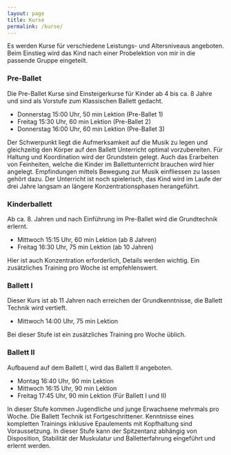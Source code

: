 ```yaml
---
layout: page
title: Kurse
permalink: /kurse/
---
```


Es werden Kurse für verschiedene Leistungs- und Altersniveaus angeboten. Beim Einstieg wird das Kind nach einer Probelektion von mir in die passende Gruppe eingeteilt.

### Pre-Ballet

Die Pre-Ballet Kurse sind Einsteigerkurse für Kinder ab 4 bis ca. 8 Jahre und sind als Vorstufe zum Klassischen Ballett gedacht.

* Donnerstag 15:00 Uhr, 50 min Lektion (Pre-Ballet 1)
* Freitag 15:30 Uhr, 60 min Lektion (Pre-Ballet 2)
* Donnerstag 16:00 Uhr, 60 min Lektion (Pre-Ballet 3)

Der Schwerpunkt liegt die Aufmerksamkeit auf die Musik zu legen und gleichzeitig den Körper auf den Ballett Unterricht optimal vorzubereiten. Für Haltung und Koordination wird der Grundstein gelegt. Auch das Erarbeiten von Feinheiten, welche die Kinder im Ballettunterricht brauchen wird hier angelegt. Empfindungen mittels Bewegung zur Musik einfliessen zu lassen gehört dazu.
Der Unterricht ist noch spielerisch, das Kind wird im Laufe der drei Jahre langsam an längere Konzentrationsphasen herangeführt.

### Kinderballett

Ab ca. 8. Jahren und nach Einführung im Pre-Ballet wird die Grundtechnik erlernt.

* Mittwoch 15:15 Uhr, 60 min Lektion (ab 8 Jahren)
* Freitag 16:30 Uhr, 75 min Lektion (ab 10 Jahren)

Hier ist auch Konzentration erforderlich, Details werden wichtig. Ein zusätzliches Training pro Woche ist empfehlenswert.

### Ballett I

Dieser Kurs ist ab 11 Jahren nach erreichen der Grundkenntnisse, die Ballett Technik wird vertieft.

* Mittwoch 14:00 Uhr, 75 min Lektion

Bei dieser Stufe ist ein zusätzliches Training pro Woche üblich.

### Ballett II

Aufbauend auf dem Ballett I, wird das Ballett II angeboten.

* Montag 16:40 Uhr, 90 min Lektion
* Mittwoch 16:15 Uhr, 90 min Lektion
* Freitag 17:45 Uhr, 90 min Lektion (Für Ballett I und II)

In dieser Stufe kommen Jugendliche und junge Erwachsene mehrmals pro Woche.
Die Ballett Technik ist Fortgeschrittener. Kenntnisse eines kompletten Trainings inklusive Epaulements mit Kopfhaltung sind Voraussetzung.
In dieser Stufe kann der Spitzentanz abhängig von Disposition, Stabilität der Muskulatur und Balletterfahrung eingeführt und erlernt werden.
